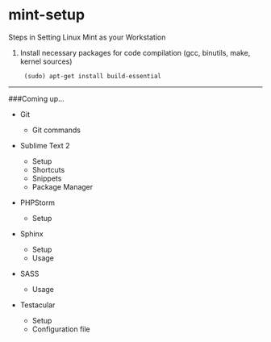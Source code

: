 mint-setup
==========

Steps in Setting Linux Mint as your Workstation

1. Install necessary packages for code compilation (gcc, binutils, make, kernel sources)

		(sudo) apt-get install build-essential


----

###Coming up...

* Git
	* Git commands


* Sublime Text 2
	* Setup
	* Shortcuts
	* Snippets
	* Package Manager


* PHPStorm
	* Setup


* Sphinx
	* Setup
	* Usage


* SASS
	* Usage


* Testacular
	* Setup
	* Configuration file

